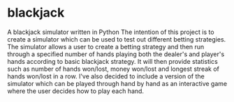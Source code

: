 # blackjack
A blackjack simulator written in Python
The intention of this project is to create a simulator which can be used to test out different betting strategies. The simulator allows a user to create a betting strategy and then run through a specified number of hands playing both the dealer's and player's hands according to basic blackjack strategy. It will then provide statistics such as number of hands won/lost, money won/lost and longest streak of hands won/lost in a row. I've also decided to include a version of the simulator which can be played through hand by hand as an interactive game where the user decides how to play each hand.
